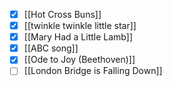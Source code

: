 - [x] [[Hot Cross Buns]]
- [x] [[twinkle twinkle little star]]
- [x] [[Mary Had a Little Lamb]]
- [x] [[ABC song]]
- [x] [[Ode to Joy (Beethoven)]]
- [ ] [[London Bridge is Falling Down]]

